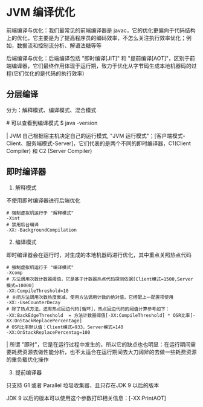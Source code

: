 # JVM 编译优化

前端编译与优化：我们最常见的前端编译器是 javac，它的优化更偏向于代码结构上的优化，它主要是为了提高程序员的编码效率，不怎么关注执行效率优化；例如，数据流和控制流分析、解语法糖等等

后端编译与优化：后端编译包括 "即时编译[JIT]" 和 "提前编译[AOT]"，区别于前端编译器，它们最终作用体现于运行期，致力于优化从字节码生成本地机器码的过程(它们优化的是代码的执行效率)

## 分层编译

分为：解释模式、编译模式、混合模式

\# 可以查看到编译模式
$ java -version 

| JVM 自己根据宿主机决定自己的运行模式, "JVM 运行模式"；[客户端模式-Client、服务端模式-Server]，它们代表的是两个不同的即时编译器，C1(Client Compiler) 和 C2 (Server Compiler)

## 即时编译器

1. 解释模式

不使用即时编译器进行后端优化

```
# 强制虚拟机运行于 "解释模式" 
-Xint
# 禁用后台编译
-XX:-BackgroundCompilation
```

2. 编译模式

即时编译器会在运行时，对生成的本地机器码进行优化，其中重点关照热点代码

```
# 强制虚拟机运行于 "编译模式"
-Xcomp
# 方法调用次数计数器阈值，它是基于计数器热点代码探测依据[Client模式=1500,Server模式=10000]
-XX:CompileThreshold=10
# 关闭方法调用次数热度衰减，使用方法调用计数的绝对值，它搭配上一配置项使用
-XX:-UseCounterDecay
# 除了热点方法，还有热点回边代码[循环]，热点回边代码的阈值计算参考如下：
-XX:BackEdgeThreshold  = 方法计数器阈值[-XX:CompileThreshold] * OSR比率[-XX:OnStackReplacePercentage]
# OSR比率默认值：Client模式=933，Server模式=140
-XX:OnStackReplacePercentag=100
```

| 所谓 "即时"，它是在运行过程中发生的，所以它的缺点也也明显：在运行期间需要耗费资源去做性能分析，也不太适合在运行期间去大刀阔斧的去做一些耗费资源的重负载优化操作

3. 提前编译器

只支持 G1 或者 Parallel 垃圾收集器，且只存在JDK 9 以后的版本

JDK 9 以后的版本可以使用这个参数打印相关信息：[-XX:PrintAOT]

